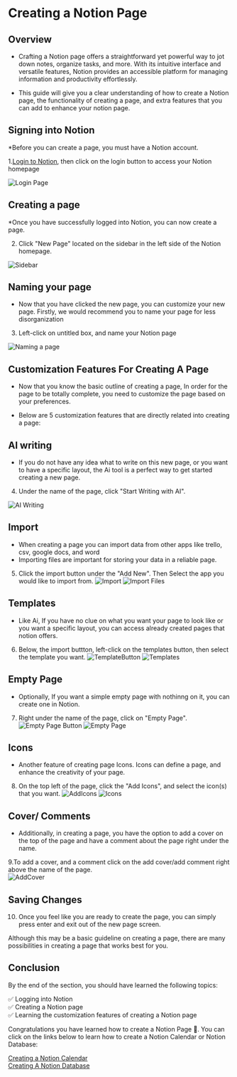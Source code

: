 # Creating a Notion Page

## Overview

* Crafting a Notion page offers a straightforward yet powerful way to jot down notes, organize tasks, and more. With its intuitive interface and versatile features, Notion provides an accessible platform for managing information and productivity effortlessly.

* This guide will give you a clear understanding of how to create a Notion page, the functionality of creating a page, and extra features that you can add to enhance your notion page. 


## Signing into Notion

*Before you can create a page, you must have a Notion account. 


1.[Login to Notion](https://www.notion.so/login), then click on the login button to access your
Notion homepage

![Login Page](assets/Login.png)

## Creating a page

*Once you have successfully logged into Notion, you can now create a page.

2. Click "New Page" located on the sidebar in the left side of the Notion homepage.

![Sidebar](assets/PageSideBar.png)




## Naming your page
* Now that you have clicked the new page, you can customize your new page. Firstly, we would recommend you
  to name your page for less disorganization

3. Left-click on untitled box, and name your Notion page

![Naming a page](assets/CreateAPage.png)


## Customization Features For Creating A Page
* Now that you know the basic outline of creating a page, In order for the page to be totally complete, you need to customize the page based on your preferences.

* Below are 5 customization features that are directly related into creating a page:

  
## AI writing
* If you do not have any idea what to write on this new page, or you want to have a specific layout, the Ai tool is a perfect way to get started creating a new page. 

4. Under the name of the page, click "Start Writing with AI".

![AI Writing](assets/CreateAPage.png)



## Import
* When creating a page you can import data from other apps like trello, csv, google docs, and word
* Importing files are important for storing your data in a reliable page.

5. Click the import button under the "Add New". Then Select the app you would like to import from.
![Import](assets/CreateAPage.png)
![Import Files](assets/importFiles.png)


## Templates
* Like Ai, If you have no clue on what you want your page to look like or you want a specific layout, you can access already created pages that notion offers.

6. Below, the import buttton, left-click on the templates button, then select the template you want.
![TemplateButton](assets/CreateAPage.png)
![Templates](assets/Templates.png)

## Empty Page
* Optionally, If you want a simple empty page with nothinng on it, you can create one in Notion.
7. Right under the name of the page, click on "Empty Page".
![Empty Page Button](assets/CreateAPage.png)
![Empty Page](assets/EmptyPage.png)

## Icons
* Another feature of creating page Icons. Icons can define a page, and enhance the creativity of your page.

8. On the top left of the page, click the "Add Icons", and select the icon(s) that you want.
![AddIcons](assets/CreateAPage.png)
![Icons](assets/Icons.png)




## Cover/ Comments 
* Additionally, in creating a page, you have the option to add a cover on the top of the page and have a comment about the page right under the name.

9.To add a cover, and a comment click on the add cover/add comment right above the name of the page.  
![AddCover](assets/CreateAPage.png)

  

## Saving Changes
10. Once you feel like you are ready to create the page, you can simply press enter and exit out of the new page screen. 

Although this may be a basic guideline on creating a page, there are many possibilities in creating a page that works best for you. 

## Conclusion

By the end of the section, you should have learned the following topics:

✅ Logging into Notion  
✅ Creating a Notion page  
✅ Learning the customization features of creating a Notion page  

Congratulations you have learned how to create a Notion Page 🥳. You can click on the links below to learn how to create a Notion Calendar or Notion Database:

[Creating a Notion Calendar](Annabelle-createACalendar.md)  
[Creating A Notion Database](Evann-createADatabase.md)
